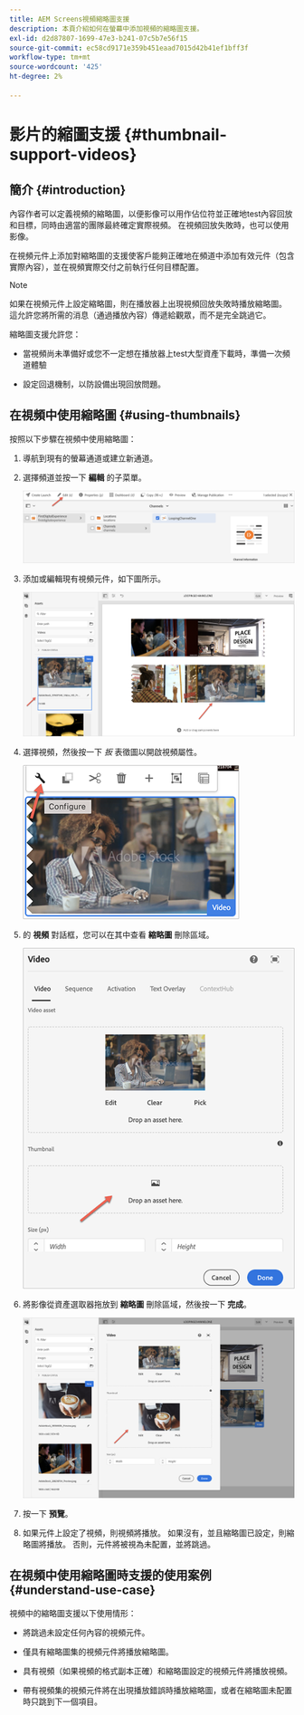 ```yaml
---
title: AEM Screens視頻縮略圖支援
description: 本頁介紹如何在螢幕中添加視頻的縮略圖支援。
exl-id: d2d87807-1699-47e3-b241-07c5b7e56f15
source-git-commit: ec58cd9171e359b451eaad7015d42b41ef1bff3f
workflow-type: tm+mt
source-wordcount: '425'
ht-degree: 2%

---
```


# 影片的縮圖支援 {#thumbnail-support-videos}

## 簡介 {#introduction}

內容作者可以定義視頻的縮略圖，以便影像可以用作佔位符並正確地test內容回放和目標，同時由適當的團隊最終確定實際視頻。 在視頻回放失敗時，也可以使用影像。

在視頻元件上添加對縮略圖的支援使客戶能夠正確地在頻道中添加有效元件（包含實際內容），並在視頻實際交付之前執行任何目標配置。

>[!NOTE]
>如果在視頻元件上設定縮略圖，則在播放器上出現視頻回放失敗時播放縮略圖。 這允許您將所需的消息（通過播放內容）傳遞給觀眾，而不是完全跳過它。

縮略圖支援允許您：

* 當視頻尚未準備好或您不一定想在播放器上test大型資產下載時，準備一次頻道體驗

* 設定回退機制，以防設備出現回放問題。

## 在視頻中使用縮略圖 {#using-thumbnails}

按照以下步驟在視頻中使用縮略圖：

1. 導航到現有的螢幕通道或建立新通道。

1. 選擇頻道並按一下 **編輯** 的子菜單。

   ![影像](/help/user-guide/assets/thumbnails/thumbnail-1.png)

1. 添加或編輯現有視頻元件，如下圖所示。

   ![影像](/help/user-guide/assets/thumbnails/thumbnail-2.png)

1. 選擇視頻，然後按一下 *扳* 表徵圖以開啟視頻屬性。

   ![影像](/help/user-guide/assets/thumbnails/thumbnail-3.png)

1. 的 **視頻** 對話框，您可以在其中查看 **縮略圖** 刪除區域。

   ![影像](/help/user-guide/assets/thumbnails/thumbnail-4.png)

1. 將影像從資產選取器拖放到 **縮略圖** 刪除區域，然後按一下 **完成**。

   ![影像](/help/user-guide/assets/thumbnails/thumbnail-5.png)

1. 按一下 **預覽**。

1. 如果元件上設定了視頻，則視頻將播放。 如果沒有，並且縮略圖已設定，則縮略圖將播放。 否則，元件將被視為未配置，並將跳過。

## 在視頻中使用縮略圖時支援的使用案例 {#understand-use-case}

視頻中的縮略圖支援以下使用情形：

* 將跳過未設定任何內容的視頻元件。

* 僅具有縮略圖集的視頻元件將播放縮略圖。

* 具有視頻（如果視頻的格式副本正確）和縮略圖設定的視頻元件將播放視頻。

* 帶有視頻集的視頻元件將在出現播放錯誤時播放縮略圖，或者在縮略圖未配置時只跳到下一個項目。
